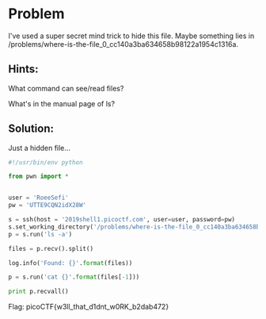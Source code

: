 # Problem
I've used a super secret mind trick to hide this file. Maybe something lies in /problems/where-is-the-file_0_cc140a3ba634658b98122a1954c1316a.

## Hints:

What command can see/read files?

What's in the manual page of ls?

## Solution:

Just a hidden file...

```python
#!/usr/bin/env python

from pwn import *


user = 'RoeeSefi'
pw = 'UTTE9CQN2idX28W'

s = ssh(host = '2019shell1.picoctf.com', user=user, password=pw)
s.set_working_directory('/problems/where-is-the-file_0_cc140a3ba634658b98122a1954c1316a')
p = s.run('ls -a')

files = p.recv().split()

log.info('Found: {}'.format(files))

p = s.run('cat {}'.format(files[-1]))

print p.recvall()
```

Flag: picoCTF{w3ll_that_d1dnt_w0RK_b2dab472}
